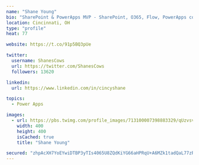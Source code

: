 ```yaml
---
name: "Shane Young"
bio: "SharePoint & PowerApps MVP - SharePoint, O365, Flow, PowerApps consulting? @PowerApps911 | Pure Snark? You found it."
location: Cincinnati, OH
type: "profile"
heat: 77

website: https://t.co/91p5BQ3pUe

twitter:
  username: ShanesCows
  url: https://twitter.com/ShanesCows
  followers: 13620

linkedin:
  url: https://www.linkedin.com/in/cincyshane

topics:
  - Power Apps

images:
  - url: https://pbs.twimg.com/profile_images/713100007398883329/qUzvsvQ3_400x400.jpg
    width: 400
    height: 400
    isCached: true
    title: "Shane Young"

secured: "zhpAcXH7YoEYwiDTBP3yTIs4065U8ZQdKiYG66aHPRqU+A6MZk1tadQaL77zRmVYW2kIHmFIxrtKjDCnIDiv8MfJm79Jk/LzzgYE0OAPCadGpQdSJ3Qgu/r2kHEFiOycUBpHpHD7/x1wGtfUHMQzUDxrN/D7AmzZmrzr1nNnJhmMVEF334XcFF9pu5mEY10xrYgGM8VTCbiQVMsqm4ec0M30DE0dMZ3kT+mcgNc+XVuDgJodjz+q34xJREVzMcopyU2cE7OfSggDbYBx9DH6fAW/HyUYkB3JkWv7k70YfUON8Imxtgw8J4L/O+a0YnCTFuDvp/+jRsLmz7WkJllg06OYFPy2avbOcb8sKEQwtYsRPHQf1XX/ahNhs+QljWe4bmPKYT7yUqkiD2LmbASh5c6JPonjIcf9Wblm0iCTp8E=;yNRIt9ZMYXVx861f7IyMfg=="
---
```


